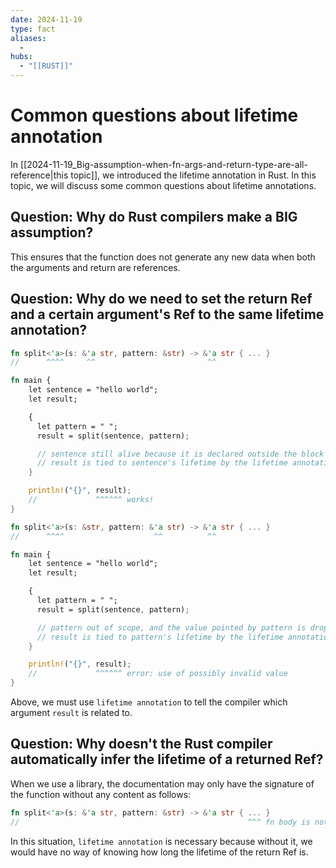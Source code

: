 ```yaml
---
date: 2024-11-19
type: fact
aliases:
  -
hubs:
  - "[[RUST]]"
---
```


# Common questions about lifetime annotation

In [[2024-11-19_Big-assumption-when-fn-args-and-return-type-are-all-reference|this topic]], we introduced the lifetime annotation in Rust. In this topic, we will discuss some common questions about lifetime annotations.


## Question: Why do Rust compilers make a BIG assumption?

This ensures that the function does not generate any new data when both the arguments and return are references.


## Question: Why do we need to set the return Ref and a certain argument's Ref to the same lifetime annotation?

```rust
fn split<'a>(s: &'a str, pattern: &str) -> &'a str { ... }
//      ^^^^     ^^                         ^^

fn main {
    let sentence = "hello world";
    let result;

    {
      let pattern = " ";
      result = split(sentence, pattern);

      // sentence still alive because it is declared outside the block
      // result is tied to sentence's lifetime by the lifetime annotation
    }

    println!("{}", result);
    //             ^^^^^^ works!
}
```

```rust
fn split<'a>(s: &str, pattern: &'a str) -> &'a str { ... }
//      ^^^^                    ^^          ^^

fn main {
    let sentence = "hello world";
    let result;

    {
      let pattern = " ";
      result = split(sentence, pattern);

      // pattern out of scope, and the value pointed by pattern is dropped
      // result is tied to pattern's lifetime by the lifetime annotation, so it is invalid here
    }

    println!("{}", result);
    //             ^^^^^^ error: use of possibly invalid value
}

```
Above, we must use `lifetime annotation` to tell the compiler which argument `result` is related to.


## Question: Why doesn't the Rust compiler automatically infer the lifetime of a returned Ref?

When we use a library, the documentation may only have the signature of the function without any content as follows:

```rust
fn split<'a>(s: &'a str, pattern: &str) -> &'a str { ... }
//                                                   ^^^ fn body is not provided in the documentation
```
In this situation, `lifetime annotation` is necessary because without it, we would have no way of knowing how long the lifetime of the return Ref is.
